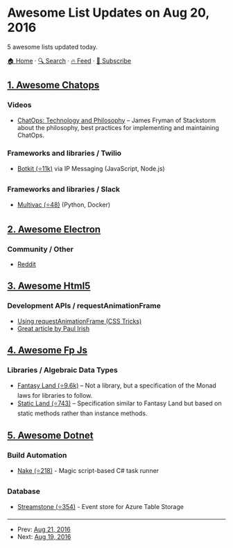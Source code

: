 # Awesome List Updates on Aug 20, 2016

5 awesome lists updated today.

[🏠 Home](/README.md) · [🔍 Search](https://www.trackawesomelist.com/search/) · [🔥 Feed](https://www.trackawesomelist.com/rss.xml) · [📮 Subscribe](https://trackawesomelist.us17.list-manage.com/subscribe?u=d2f0117aa829c83a63ec63c2f&id=36a103854c)



## [1. Awesome Chatops](/content/exAspArk/awesome-chatops/README.md)

### Videos

*   [ChatOps: Technology and Philosophy](https://www.youtube.com/watch?v=IhzxnY7FIvg) – James Fryman of Stackstorm about the philosophy, best practices for implementing and maintaining ChatOps.

### Frameworks and libraries / Twilio

*   [Botkit (⭐11k)](https://github.com/howdyai/botkit) via IP Messaging (JavaScript, Node.js)

### Frameworks and libraries / Slack

*   [Multivac (⭐48)](https://github.com/vektorlab/multivac) (Python, Docker)

## [2. Awesome Electron](/content/sindresorhus/awesome-electron/README.md)

### Community / Other

*   [Reddit](https://www.reddit.com/r/electronjs)

## [3. Awesome Html5](/content/diegocard/awesome-html5/README.md)

### Development APIs / requestAnimationFrame

*   [Using requestAnimationFrame (CSS Tricks)](https://css-tricks.com/using-requestanimationframe/)
*   [Great article by Paul Irish](https://medium.com/@paul_irish/requestanimationframe-scheduling-for-nerds-9c57f7438ef4#.9gev5fdub)

## [4. Awesome Fp Js](/content/stoeffel/awesome-fp-js/README.md)

### Libraries / Algebraic Data Types

*   [Fantasy Land (⭐9.6k)](https://github.com/fantasyland/fantasy-land) – Not a library, but a specification of the Monad laws for libraries to follow.
*   [Static Land (⭐743)](https://github.com/rpominov/static-land) – Specification similar to Fantasy Land but based on static methods rather than instance methods.

## [5. Awesome Dotnet](/content/quozd/awesome-dotnet/README.md)

### Build Automation

*   [Nake (⭐218)](https://github.com/yevhen/Nake) - Magic script-based C# task runner

### Database

*   [Streamstone (⭐354)](https://github.com/yevhen/Streamstone) - Event store for Azure Table Storage

---

- Prev: [Aug 21, 2016](/content/2016/08/21/README.md)
- Next: [Aug 19, 2016](/content/2016/08/19/README.md)
